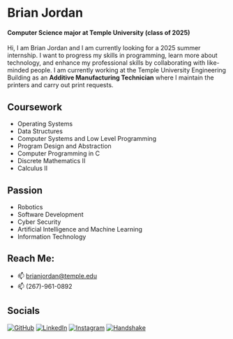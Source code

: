# **Brian Jordan**
#### **Computer Science major at Temple University (class of 2025)**
Hi, I am Brian Jordan and I am currently looking for a 2025 summer internship. I want to progress my skills in programming, learn more about technology, and enhance my professional skills by collaborating with like-minded people. I am currently working at the Temple University Engineering Building as an **Additive Manufacturing Technician** where I maintain the printers and carry out print requests.  

## **Coursework**  
* Operating Systems
* Data Structures
* Computer Systems and Low Level Programming
* Program Design and Abstraction
* Computer Programming in C
* Discrete Mathematics II
* Calculus II

## **Passion**
* Robotics
* Software Development
* Cyber Security
* Artificial Intelligence and Machine Learning
* Information Technology
  
## Reach Me:
* 📫 brianjordan@temple.edu
* 📫 (267)-961-0892

## **Socials**
[![GitHub](https://img.shields.io/badge/GitHub-100000?style=for-the-badge&logo=github&logoColor=white)](https://github.com/BrianJJordan)
[![LinkedIn](https://img.shields.io/badge/LinkedIn-0077B5?style=for-the-badge&logo=linkedin&logoColor=white)](https://www.linkedin.com/in/brian-jordan--/)
[![Instagram](https://img.shields.io/badge/Instagram-E4405F?style=for-the-badge&logo=instagram&logoColor=white)](https://www.instagram.com/brianjordan__/)
[![Handshake](https://img.shields.io/badge/Handshake-FFA500?style=for-the-badge&logo=handshake&logoColor=white)](https://temple.joinhandshake.com/stu/users/30271855)



